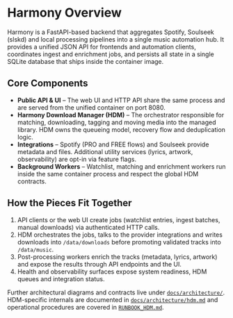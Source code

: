 # Harmony Overview

Harmony is a FastAPI-based backend that aggregates Spotify, Soulseek (slskd) and local
processing pipelines into a single music automation hub. It provides a unified JSON API
for frontends and automation clients, coordinates ingest and enrichment jobs, and
persists all state in a single SQLite database that ships inside the container image.

## Core Components

- **Public API & UI** – The web UI and HTTP API share the same process and are served
  from the unified container on port 8080.
- **Harmony Download Manager (HDM)** – The orchestrator responsible for matching,
  downloading, tagging and moving media into the managed library. HDM owns the queueing
  model, recovery flow and deduplication logic.
- **Integrations** – Spotify (PRO and FREE flows) and Soulseek provide metadata and
  files. Additional utility services (lyrics, artwork, observability) are opt-in via
  feature flags.
- **Background Workers** – Watchlist, matching and enrichment workers run inside the
  same container process and respect the global HDM contracts.

## How the Pieces Fit Together

1. API clients or the web UI create jobs (watchlist entries, ingest batches, manual
   downloads) via authenticated HTTP calls.
2. HDM orchestrates the jobs, talks to the provider integrations and writes downloads
   into `/data/downloads` before promoting validated tracks into `/data/music`.
3. Post-processing workers enrich the tracks (metadata, lyrics, artwork) and expose the
   results through API endpoints and the UI.
4. Health and observability surfaces expose system readiness, HDM queues and
   integration status.

Further architectural diagrams and contracts live under
[`docs/architecture/`](architecture/). HDM-specific internals are documented in
[`docs/architecture/hdm.md`](architecture/hdm.md) and operational procedures are
covered in [`RUNBOOK_HDM.md`](../RUNBOOK_HDM.md).

